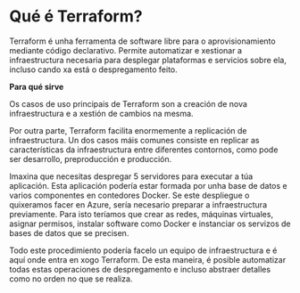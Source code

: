 # Qué é Terraform?

Terraform é unha ferramenta de software libre para o aprovisionamiento mediante código declarativo. Permite automatizar e xestionar a infraestructura necesaria para desplegar plataformas e servicios sobre ela, incluso cando xa está o despregamento feito.

**Para qué sirve**

Os casos de uso principais de Terraform son a creación de nova infraestructura e a xestión de cambios na mesma.

Por outra parte, Terraform facilita enormemente a replicación de infraestructura. Un dos casos máis comunes consiste en replicar as características da infraestructura entre diferentes contornos, como pode ser desarrollo, preproducción e producción.

Imaxina que necesitas despregar 5 servidores para executar a túa aplicación. Esta aplicación podería estar formada por unha base de datos e varios componentes en contedores Docker. Se este despliegue o quixeramos facer en Azure, sería necesario preparar a infraestructura previamente. Para isto teríamos que crear as redes, máquinas virtuales, asignar permisos, instalar software como Docker e instanciar os servizos de bases de datos que se precisen.

Todo este procedimiento podería facelo un equipo de infraestructura e é aquí onde entra en xogo Terraform. De esta maneira, é posible automatizar todas estas operaciones de despregamento e incluso abstraer detalles como no orden no que se realiza.